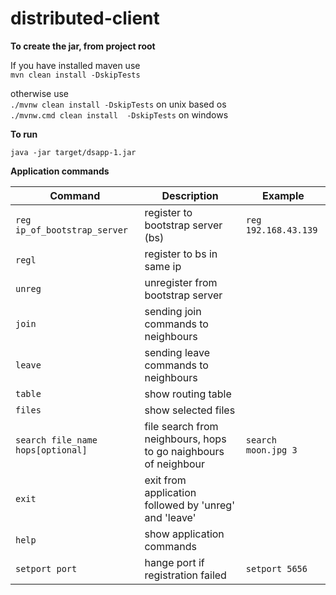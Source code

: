 # distributed-client

<b>To create the jar, from project root</b> 

If you have installed maven use  
  ```mvn clean install -DskipTests```    

otherwise use  
  ```./mvnw clean install -DskipTests``` on unix based os  
  ```./mvnw.cmd clean install  -DskipTests``` on windows  

<b>To run</b>  
```
java -jar target/dsapp-1.jar  
```

<b>Application commands</b>

| Command                          | Description                         | Example              |
| -------------------------------- |-------------------------------------|----------------------|
| `reg ip_of_bootstrap_server`     | register to bootstrap server (bs)   | `reg 192.168.43.139` |
| `regl`                           | register to bs in same ip           |                      |
| `unreg`                          | unregister from bootstrap server    |                      |
| `join`                           | sending join commands to neighbours |                      |
| `leave`                          | sending leave commands to neighbours|                      |
| `table`                          | show routing table                  |                      |
| `files`                          | show selected files                 |                      |
| `search file_name hops[optional]`| file search from neighbours, hops to go naighbours of neighbour | `search moon.jpg 3` |
| `exit`                           | exit from application followed by 'unreg' and 'leave' |    |
| `help`                           | show application commands           |                      |
| `setport port`                   | hange port if registration failed   | `setport 5656`       |
